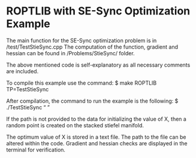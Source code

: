# ROPTLIB with SE-Sync Optimization Example

The main function for the SE-Sync optimization problem is in /test/TestStieSync.cpp
The computation of the function, gradient and hessian can be found in /Problems/StieSync/ folder.

The above mentioned code is self-explanatory as all necessary comments are included.

To compile this example use the command: $ make ROPTLIB TP=TestStieSync

After compilation, the command to run the example is the following:
$ ./TestStieSync <Q Dataset Path> <n> <d> <p> <Initial value X0 path>

If the path is not provided to the data for initializing the value of X, then a random point is created on the stacked stiefel manifold.

The optimum value of X is stored in a text file. The path to the file can be altered within the code.
Gradient and hessian checks are displayed in the terminal for verification.
